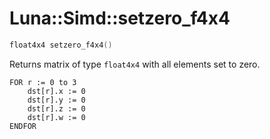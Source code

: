 # Luna::Simd::setzero_f4x4

```c++
float4x4 setzero_f4x4()
```

Returns matrix of type `float4x4` with all elements set to zero. 


```
FOR r := 0 to 3
    dst[r].x := 0
    dst[r].y := 0
    dst[r].z := 0
    dst[r].w := 0
ENDFOR
```


